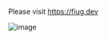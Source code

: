 Please visit https://fiug.dev

![image](https://user-images.githubusercontent.com/1816471/124349417-de02eb80-dbbc-11eb-8e67-3725e6654f4d.png)
